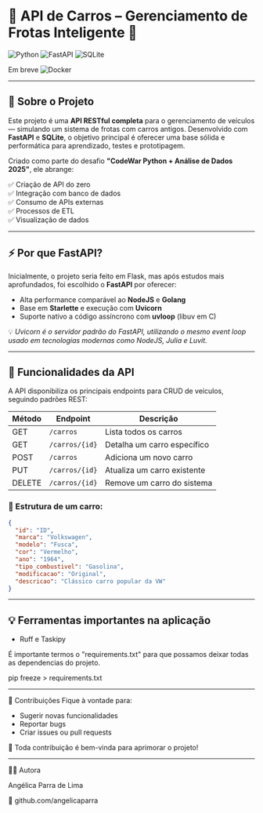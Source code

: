# 🚗 **API de Carros** – Gerenciamento de Frotas Inteligente 🔧

![Python](https://img.shields.io/badge/Python-3.9+-blue?style=for-the-badge&logo=python)
![FastAPI](https://img.shields.io/badge/FastAPI-0.100.0-009688?style=for-the-badge&logo=fastapi)
![SQLite](https://img.shields.io/badge/SQLite-07405E?style=for-the-badge&logo=sqlite&logoColor=white)

Em breve ![Docker](https://img.shields.io/badge/Docker-2496ED?style=for-the-badge&logo=docker&logoColor=white)

---

## 📘 Sobre o Projeto

Este projeto é uma **API RESTful completa** para o gerenciamento de veículos — simulando um sistema de frotas com carros antigos. Desenvolvido com **FastAPI** e **SQLite**, o objetivo principal é oferecer uma base sólida e performática para aprendizado, testes e prototipagem.

Criado como parte do desafio **"CodeWar Python + Análise de Dados 2025"**, ele abrange:

✅ Criação de API do zero  
✅ Integração com banco de dados  
✅ Consumo de APIs externas  
✅ Processos de ETL  
✅ Visualização de dados

---

## ⚡ Por que FastAPI?

Inicialmente, o projeto seria feito em Flask, mas após estudos mais aprofundados, foi escolhido o **FastAPI** por oferecer:

- Alta performance comparável ao **NodeJS** e **Golang**
- Base em **Starlette** e execução com **Uvicorn**
- Suporte nativo a código assíncrono com **uvloop** (libuv em C)

💡 *Uvicorn é o servidor padrão do FastAPI, utilizando o mesmo event loop usado em tecnologias modernas como NodeJS, Julia e Luvit.*

---

## 📌 Funcionalidades da API

A API disponibiliza os principais endpoints para CRUD de veículos, seguindo padrões REST:

| Método | Endpoint              | Descrição                                 |
|--------|-----------------------|-------------------------------------------|
| GET    | `/carros`             | Lista todos os carros                     |
| GET    | `/carros/{id}`        | Detalha um carro específico               |
| POST   | `/carros`             | Adiciona um novo carro                    |
| PUT    | `/carros/{id}`        | Atualiza um carro existente               |
| DELETE | `/carros/{id}`        | Remove um carro do sistema                |

### 🧩 Estrutura de um carro:
```json
{
  "id": "ID",
  "marca": "Volkswagen",
  "modelo": "Fusca",
  "cor": "Vermelho",
  "ano": "1964",
  "tipo_combustivel": "Gasolina",
  "modificacao": "Original",
  "descricao": "Clássico carro popular da VW"
}
```
---

## 💡 Ferramentas importantes na aplicação

-  Ruff e Taskipy





É importante termos o "requirements.txt" para que possamos deixar todas as dependencias do projeto.

pip freeze > requirements.txt

---

🤝 Contribuições
Fique à vontade para:
- Sugerir novas funcionalidades
- Reportar bugs
- Criar issues ou pull requests

💬 Toda contribuição é bem-vinda para aprimorar o projeto!

---

👩‍💻 Autora

Angélica Parra de Lima

🔗 github.com/angelicaparra
